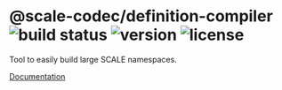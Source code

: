 # @scale-codec/definition-compiler ![build status](https://img.shields.io/github/checks-status/soramitsu/scale-codec-js-library/master) ![version](https://img.shields.io/npm/v/@scale-codec/definition-compiler) ![license](https://img.shields.io/npm/l/@scale-codec/definition-compiler)

Tool to easily build large SCALE namespaces.

[Documentation](https://soramitsu.github.io/scale-codec-js-library/guide/compiler)
